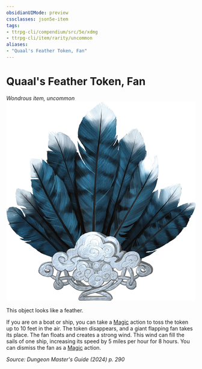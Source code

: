 ```yaml
---
obsidianUIMode: preview
cssclasses: json5e-item
tags:
- ttrpg-cli/compendium/src/5e/xdmg
- ttrpg-cli/item/rarity/uncommon
aliases: 
- "Quaal's Feather Token, Fan"
---
```

# Quaal's Feather Token, Fan
*Wondrous item, uncommon*  
![](Misc%20Files/CLI/compendium/items/img/quaals-feather-token-fan.webp#right)


This object looks like a feather.

If you are on a boat or ship, you can take a [Magic](Misc%20Files/CLI/rules/actions.md#Magic) action to toss the token up to 10 feet in the air. The token disappears, and a giant flapping fan takes its place. The fan floats and creates a strong wind. This wind can fill the sails of one ship, increasing its speed by 5 miles per hour for 8 hours. You can dismiss the fan as a [Magic](Misc%20Files/CLI/rules/actions.md#Magic) action.

*Source: Dungeon Master's Guide (2024) p. 290*